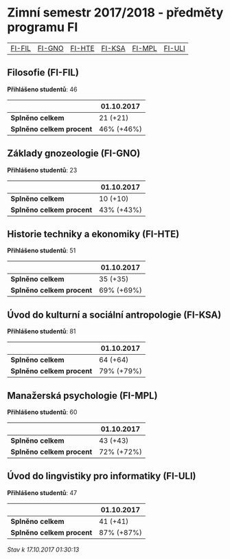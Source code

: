 # Zimní semestr 2017/2018 - předměty programu FI


| | | | | | |
|-|-|-|-|-|-|
|[FI-FIL](#filosofie-fi-fil) | [FI-GNO](#základy-gnozeologie-fi-gno) | [FI-HTE](#historie-techniky-a-ekonomiky-fi-hte) | [FI-KSA](#úvod-do-kulturní-a-sociální-antropologie-fi-ksa) | [FI-MPL](#manažerská-psychologie-fi-mpl) | [FI-ULI](#úvod-do-lingvistiky-pro-informatiky-fi-uli)|

        

## Filosofie (FI-FIL)

**Přihlášeno studentů**: 46

|                          |01.10.2017|
|--------------------------|--------------------|
|**Splněno celkem**        |21 (+21)|
|**Splněno celkem procent**|46% (+46%)|

## Základy gnozeologie (FI-GNO)

**Přihlášeno studentů**: 23

|                          |01.10.2017|
|--------------------------|--------------------|
|**Splněno celkem**        |10 (+10)|
|**Splněno celkem procent**|43% (+43%)|

## Historie techniky a ekonomiky (FI-HTE)

**Přihlášeno studentů**: 51

|                          |01.10.2017|
|--------------------------|--------------------|
|**Splněno celkem**        |35 (+35)|
|**Splněno celkem procent**|69% (+69%)|

## Úvod do kulturní a sociální antropologie (FI-KSA)

**Přihlášeno studentů**: 81

|                          |01.10.2017|
|--------------------------|--------------------|
|**Splněno celkem**        |64 (+64)|
|**Splněno celkem procent**|79% (+79%)|

## Manažerská psychologie (FI-MPL)

**Přihlášeno studentů**: 60

|                          |01.10.2017|
|--------------------------|--------------------|
|**Splněno celkem**        |43 (+43)|
|**Splněno celkem procent**|72% (+72%)|

## Úvod do lingvistiky pro informatiky (FI-ULI)

**Přihlášeno studentů**: 47

|                          |01.10.2017|
|--------------------------|--------------------|
|**Splněno celkem**        |41 (+41)|
|**Splněno celkem procent**|87% (+87%)|



*Stav k 17.10.2017 01:30:13*